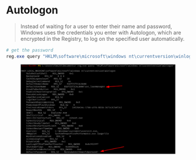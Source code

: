 # Autologon

> Instead of waiting for a user to enter their name and password, Windows uses the credentials you enter with Autologon, which are encrypted in the Registry, to log on the specified user automatically.

```powershell
# get the password
reg.exe query "HKLM\software\microsoft\windows nt\currentversion\winlogon"
```

<figure><img src="../../../.gitbook/assets/image.png" alt=""><figcaption></figcaption></figure>
